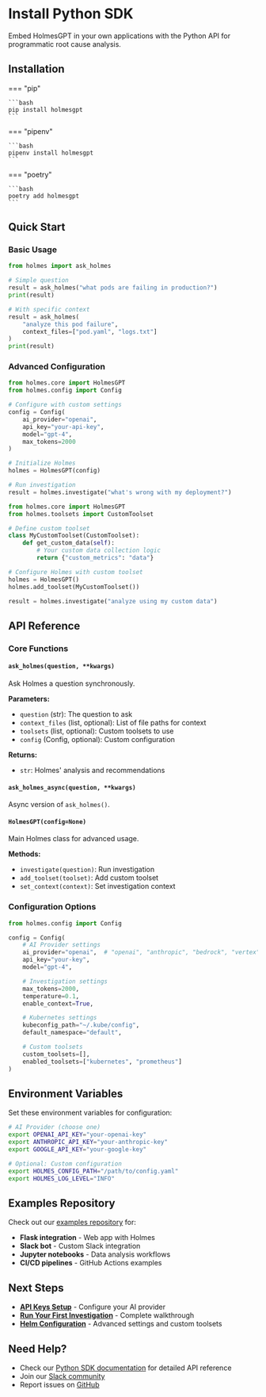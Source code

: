 # Install Python SDK

Embed HolmesGPT in your own applications with the Python API for programmatic root cause analysis.

## Installation

=== "pip"

    ```bash
    pip install holmesgpt
    ```

=== "pipenv"

    ```bash
    pipenv install holmesgpt
    ```

=== "poetry"

    ```bash
    poetry add holmesgpt
    ```

## Quick Start

### Basic Usage

```python
from holmes import ask_holmes

# Simple question
result = ask_holmes("what pods are failing in production?")
print(result)

# With specific context
result = ask_holmes(
    "analyze this pod failure",
    context_files=["pod.yaml", "logs.txt"]
)
print(result)
```

### Advanced Configuration

```python
from holmes.core import HolmesGPT
from holmes.config import Config

# Configure with custom settings
config = Config(
    ai_provider="openai",
    api_key="your-api-key",
    model="gpt-4",
    max_tokens=2000
)

# Initialize Holmes
holmes = HolmesGPT(config)

# Run investigation
result = holmes.investigate("what's wrong with my deployment?")
```


```python
from holmes.core import HolmesGPT
from holmes.toolsets import CustomToolset

# Define custom toolset
class MyCustomToolset(CustomToolset):
    def get_custom_data(self):
        # Your custom data collection logic
        return {"custom_metrics": "data"}

# Configure Holmes with custom toolset
holmes = HolmesGPT()
holmes.add_toolset(MyCustomToolset())

result = holmes.investigate("analyze using my custom data")
```

## API Reference

### Core Functions

#### `ask_holmes(question, **kwargs)`

Ask Holmes a question synchronously.

**Parameters:**
- `question` (str): The question to ask
- `context_files` (list, optional): List of file paths for context
- `toolsets` (list, optional): Custom toolsets to use
- `config` (Config, optional): Custom configuration

**Returns:**
- `str`: Holmes' analysis and recommendations

#### `ask_holmes_async(question, **kwargs)`

Async version of `ask_holmes()`.

#### `HolmesGPT(config=None)`

Main Holmes class for advanced usage.

**Methods:**
- `investigate(question)`: Run investigation
- `add_toolset(toolset)`: Add custom toolset
- `set_context(context)`: Set investigation context

### Configuration Options

```python
from holmes.config import Config

config = Config(
    # AI Provider settings
    ai_provider="openai",  # "openai", "anthropic", "bedrock", "vertex"
    api_key="your-key",
    model="gpt-4",

    # Investigation settings
    max_tokens=2000,
    temperature=0.1,
    enable_context=True,

    # Kubernetes settings
    kubeconfig_path="~/.kube/config",
    default_namespace="default",

    # Custom toolsets
    custom_toolsets=[],
    enabled_toolsets=["kubernetes", "prometheus"]
)
```

## Environment Variables

Set these environment variables for configuration:

```bash
# AI Provider (choose one)
export OPENAI_API_KEY="your-openai-key"
export ANTHROPIC_API_KEY="your-anthropic-key"
export GOOGLE_API_KEY="your-google-key"

# Optional: Custom configuration
export HOLMES_CONFIG_PATH="/path/to/config.yaml"
export HOLMES_LOG_LEVEL="INFO"
```

## Examples Repository

Check out our [examples repository](https://github.com/robusta-dev/holmesgpt-examples) for:

- **Flask integration** - Web app with Holmes
- **Slack bot** - Custom Slack integration
- **Jupyter notebooks** - Data analysis workflows
- **CI/CD pipelines** - GitHub Actions examples

## Next Steps

- **[API Keys Setup](../api-keys.md)** - Configure your AI provider
- **[Run Your First Investigation](first-investigation.md)** - Complete walkthrough
- **[Helm Configuration](../reference/helm-configuration.md)** - Advanced settings and custom toolsets

## Need Help?

- Check our [Python SDK documentation](../python.md) for detailed API reference
- Join our [Slack community](https://robustacommunity.slack.com)
- Report issues on [GitHub](https://github.com/robusta-dev/holmesgpt/issues)
